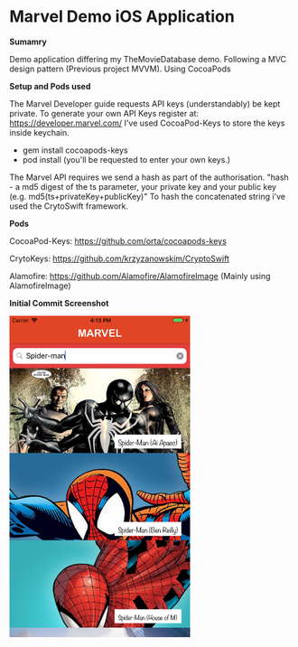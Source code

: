 # Marvel Demo iOS Application

**Sumamry**

Demo application differing my TheMovieDatabase demo. 
Following a MVC design pattern (Previous project MVVM).
Using CocoaPods

**Setup and Pods used**

The Marvel Developer guide requests API keys (understandably) be kept private. 
To generate your own API Keys register at: https://developer.marvel.com/ 
I've used CocoaPod-Keys to store the keys inside keychain. 

- gem install cocoapods-keys
- pod install (you'll be requested to enter your own keys.)

The Marvel API requires we send a hash as part of the authorisation.
"hash - a md5 digest of the ts parameter, your private key and your public key (e.g. md5(ts+privateKey+publicKey)"
To hash the concatenated string i've used the CrytoSwift framework.

**Pods**

CocoaPod-Keys: https://github.com/orta/cocoapods-keys

CrytoKeys: https://github.com/krzyzanowskim/CryptoSwift

Alamofire: https://github.com/Alamofire/AlamofireImage (Mainly using AlamofireImage)

**Initial Commit Screenshot** 

<p align="left">
  <img src="homescreen.png" width="320"/>
</p>
